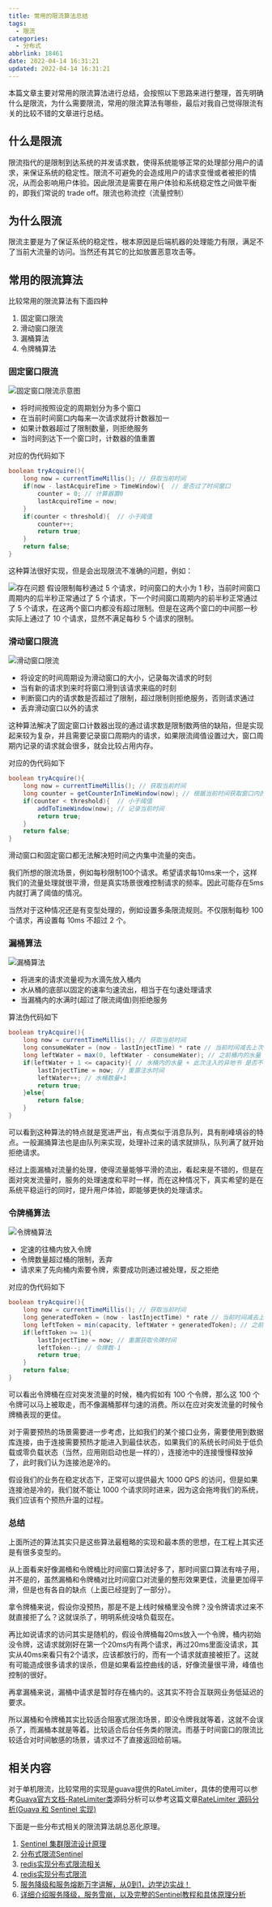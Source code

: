 ```yaml
---
title: 常用的限流算法总结
tags:
  - 限流
categories:
  - 分布式
abbrlink: 18461
date: 2022-04-14 16:31:21
updated: 2022-04-14 16:31:21
---
```


本篇文章主要对常用的限流算法进行总结，会按照以下思路来进行整理，首先明确什么是限流，为什么需要限流，常用的限流算法有哪些，最后对我自己觉得限流有关的比较不错的文章进行总结。

## 什么是限流

限流指代的是限制到达系统的并发请求数，使得系统能够正常的处理部分用户的请求，来保证系统的稳定性。限流不可避免的会造成用户的请求变慢或者被拒的情况，从而会影响用户体验。因此限流是需要在用户体验和系统稳定性之间做平衡的，即我们常说的 trade off。限流也称流控（流量控制）

## 为什么限流

限流主要是为了保证系统的稳定性，根本原因是后端机器的处理能力有限，满足不了当前大流量的访问。当然还有其它的比如放置恶意攻击等。

## 常用的限流算法

比较常用的限流算法有下面四种

1. 固定窗口限流
2. 滑动窗口限流
3. 漏桶算法
4. 令牌桶算法

### 固定窗口限流

![固定窗口限流示意图](https://raw.githubusercontent.com/fengxiu/img/master/20220414165254.png)

* 将时间按照设定的周期划分为多个窗口
* 在当前时间窗口内每来一次请求就将计数器加一
* 如果计数器超过了限制数量，则拒绝服务
* 当时间到达下一个窗口时，计数器的值重置

对应的伪代码如下

```java
boolean tryAcquire(){
    long now = currentTimeMillis(); // 获取当前时间
    if(now - lastAcquireTime > TimeWindow){  // 是否过了时间窗口
        counter = 0; // 计算器置0
        lastAcquireTime = now;
    }
    if(counter < threshold){  // 小于阈值
        counter++;
        return true;
    }
    return false;
}
```

这种算法很好实现，但是会出现限流不准确的问题，例如：

![存在问题](https://raw.githubusercontent.com/fengxiu/img/master/20220414165426.png)
假设限制每秒通过 5 个请求，时间窗口的大小为 1 秒，当前时间窗口周期内的后半秒正常通过了 5 个请求，下一个时间窗口周期内的前半秒正常通过了 5 个请求，在这两个窗口内都没有超过限制。但是在这两个窗口的中间那一秒实际上通过了 10 个请求，显然不满足每秒 5 个请求的限制。

### 滑动窗口限流

![滑动窗口限流](https://raw.githubusercontent.com/fengxiu/img/master/20220414165923.png)

* 将设定的时间周期设为滑动窗口的大小，记录每次请求的时刻
* 当有新的请求到来时将窗口滑到该请求来临的时刻
* 判断窗口内的请求数是否超过了限制，超过限制则拒绝服务，否则请求通过
* 丢弃滑动窗口以外的请求

这种算法解决了固定窗口计数器出现的通过请求数是限制数两倍的缺陷，但是实现起来较为复杂，并且需要记录窗口周期内的请求，如果限流阈值设置过大，窗口周期内记录的请求就会很多，就会比较占用内存。

对应的伪代码如下

```java
boolean tryAcquire(){
    long now = currentTimeMillis(); // 获取当前时间
    long counter = getCounterInTimeWindow(now); // 根据当前时间获取窗口内的计数
    if(counter < threshold){  // 小于阈值
        addToTimeWindow(now); // 记录当前时间
        return true;
    }
    return false;
}
```

滑动窗口和固定窗口都无法解决短时间之内集中流量的突击。

我们所想的限流场景，例如每秒限制100个请求。希望请求每10ms来一个，这样我们的流量处理就很平滑，但是真实场景很难控制请求的频率。因此可能存在5ms内就打满了阈值的情况。

当然对于这种情况还是有变型处理的，例如设置多条限流规则。不仅限制每秒 100 个请求，再设置每 10ms 不超过 2 个。

### 漏桶算法

![漏桶算法](https://raw.githubusercontent.com/fengxiu/img/master/20220414170511.png)

* 将进来的请求流量视为水滴先放入桶内
* 水从桶的底部以固定的速率匀速流出，相当于在匀速处理请求
* 当漏桶内的水满时(超过了限流阈值)则拒绝服务

算法伪代码如下

```java
boolean tryAcquire(){
    long now = currentTimeMillis(); // 获取当前时间
    long consumeWater = (now - lastInjectTime) * rate // 当前时间减去上次注水时间 * 流出的速率 = 流出的水量
    long leftWater = max(0, leftWater - consumeWater); // 之前桶内的水量 - 这段时间流出的水量
    if(leftWater + 1 <= capacity){ // 水桶内的水量 + 此次注入的异地书 是否不大于桶的大小
        lastInjectTime = now; // 重置注水时间 
        leftWater++; // 水桶数量+1
        return true;
    }else{
        return false;
    }
}
```

可以看到这种算法的特点就是宽进严出，有点类似于消息队列，具有削峰填谷的特点。一般漏捅算法也是由队列来实现，处理补过来的请求就排队，队列满了就开始拒绝请求。

经过上面漏桶对流量的处理，使得流量能够平滑的流出，看起来是不错的，但是在面对突发流量时，服务的处理速度和平时一样，而在这种情况下，真实希望的是在系统平稳运行的同时，提升用户体验，即能够更快的处理请求。

### 令牌桶算法

![令牌桶算法](https://raw.githubusercontent.com/fengxiu/img/master/20220414171634.png)

* 定速的往桶内放入令牌
* 令牌数量超过桶的限制，丢弃
* 请求来了先向桶内索要令牌，索要成功则通过被处理，反之拒绝

对应的伪代码如下

```java
boolean tryAcquire(){
    long now = currentTimeMillis(); // 获取当前时间
    long generatedToken = (now - lastInjectTime) * rate // 当前时间减去上次取令牌时间 * 流出的速率 = 流出的水量
    long leftToken = min(capacity, leftWater + generatedToken); // 之前桶内的令牌数+ 这段时间放入的令牌数
    if(leftToken >= 1){ 
        lastInjectTime = now; // 重置获取令牌时间
        leftToken--; // 令牌数-1
        return true;
    }
    return false;
}
```

可以看出令牌桶在应对突发流量的时候，桶内假如有 100 个令牌，那么这 100 个令牌可以马上被取走，而不像漏桶那样匀速的消费。所以在应对突发流量的时候令牌桶表现的更佳。

对于需要预热的场景需要进一步考虑，比如我们的某个接口业务，需要使用到数据库连接，由于连接需要预热才能进入到最佳状态，如果我们的系统长时间处于低负载或零负载状态（当然，应用刚启动也是一样的），连接池中的连接慢慢释放掉了，此时我们认为连接池是冷的。

假设我们的业务在稳定状态下，正常可以提供最大 1000 QPS 的访问，但是如果连接池是冷的，我们就不能让 1000 个请求同时进来，因为这会拖垮我们的系统，我们应该有个预热升温的过程。

### 总结

上面所述的算法其实只是这些算法最粗略的实现和最本质的思想，在工程上其实还是有很多变型的。

从上面看来好像漏桶和令牌桶比时间窗口算法好多了，那时间窗口算法有啥子用，并不是的，虽然漏桶和令牌桶对比时间窗口对流量的整形效果更佳，流量更加得平滑，但是也有各自的缺点（上面已经提到了一部分）。

拿令牌桶来说，假设你没预热，那是不是上线时候桶里没令牌？没令牌请求过来不就直接拒了么？这就误杀了，明明系统没啥负载现在。

再比如说请求的访问其实是随机的，假设令牌桶每20ms放入一个令牌，桶内初始没令牌，这请求就刚好在第一个20ms内有两个请求，再过20ms里面没请求，其实从40ms来看只有2个请求，应该都放行的，而有一个请求就直接被拒了。这就有可能造成很多请求的误杀，但是如果看监控曲线的话，好像流量很平滑，峰值也控制的很好。

再拿漏桶来说，漏桶中请求是暂时存在桶内的。这其实不符合互联网业务低延迟的要求。

所以漏桶和令牌桶其实比较适合阻塞式限流场景，即没令牌我就等着，这就不会误杀了，而漏桶本就是等着。比较适合后台任务类的限流。而基于时间窗口的限流比较适合对时间敏感的场景，请求过不了直接返回给前端。

## 相关内容

对于单机限流，比较常用的实现是guava提供的RateLimiter，具体的使用可以参考[Guava官方文档-RateLimiter类](http://ifeve.com/guava-ratelimiter/)源码分析可以参考这篇文章[RateLimiter 源码分析(Guava 和 Sentinel 实现)](https://blog.csdn.net/forezp/article/details/100060686)

下面是一些分布式相关的限流算法胡总恶化原理。
1. [Sentinel 集群限流设计原理](https://cloud.tencent.com/developer/article/1624594)
2. [分布式限流Sentinel](https://www.jianshu.com/p/5f681c8d4bcc)
3. [redis实现分布式限流相关](https://www.infoq.cn/article/qg2tx8fyw5vt-f3hh673)
4. [redis实现分布式限流](https://www.infoq.cn/article/iPxNuQWU3lGwXc8J7tZW?utm_source=related_read_bottom&utm_medium=article)
5. [服务降级和服务熔断万字讲解，从0到1，边学边实战！](https://zhuanlan.zhihu.com/p/419102097)
6. [详细介绍服务降级，服务雪崩，以及完整的Sentinel教程和具体原理分析](https://learn.lianglianglee.com/%E4%B8%93%E6%A0%8F/%E6%B7%B1%E5%85%A5%E7%90%86%E8%A7%A3%20Sentinel%EF%BC%88%E5%AE%8C%EF%BC%89/01%20%E5%BC%80%E7%AF%87%E8%AF%8D%EF%BC%9A%E4%B8%80%E6%AC%A1%E6%9C%8D%E5%8A%A1%E9%9B%AA%E5%B4%A9%E9%97%AE%E9%A2%98%E6%8E%92%E6%9F%A5%E7%BB%8F%E5%8E%86.md)